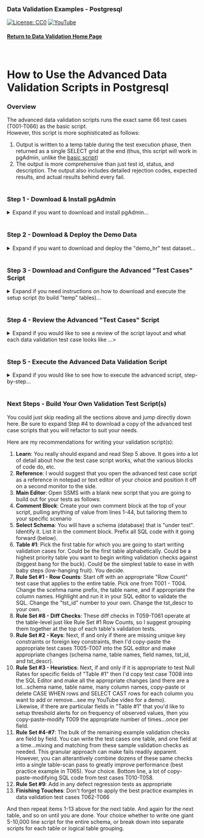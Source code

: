 ### Data Validation Examples - Postgresql
[![License: CC0](https://img.shields.io/badge/License-CC0-red)](LICENSE "Creative Commons Zero License by DataResearchLabs (effectively = Public Domain")
[![YouTube](https://img.shields.io/badge/YouTube-DataResearchLabs-brightgreen)](http://www.DataResearchLabs.com)
#### [Return to Data Validation Home Page](https://github.com/DataResearchLabs/sql_scripts/blob/main/data_validation_scripts.md)
<br>

# How to Use the Advanced Data Validation Scripts in Postgresql

### Overview
The advanced data validation scripts runs the exact same 66 test cases (T001-T066) as the basic script.  
However, this script is more sophisticated as follows:
1. Output is written to a temp table during the test execution phase, then returned as a single SELECT grid at the end (thus, this script will work in pgAdmin, unlike the [basic script](https://github.com/DataResearchLabs/sql_scripts/blob/main/postgresql/data_validation/how_to_use_basic_script.md))
2. The output is more comprehensive than just test id, status, and description.  The output also includes detailed rejection codes, expected results, and actual results behind every fail.
<br><br>

### Step 1 - Download & Install pgAdmin
<details><summary>Expand if you want to download and install pgAdmin...</summary><br>

1. pgAdmin.org provides a powerful SQL editor named "pgAdmin" for free download and use.  
2. If it is not already installed on your machine (and you're not using another database IDE like Toad), then download from <b>[here](https://www.pgadmin.org/download/)</b> and install, following the prompts.
</details>
<br>

### Step 2 - Download & Deploy the Demo Data
<details><summary>Expand if you want to download and deploy the "demo_hr" test dataset...</summary><br>

If you'd like to run the test script as-is first, before copy-pasting the concepts out and applying to your own databases, then you will need to download and deploy the demo_hr test dataset.
1. Download the "demo_hr_01_create_database.sql" script from <b>[here](https://raw.githubusercontent.com/DataResearchLabs/sql_scripts/main/postgresql/data_validation/demo_data/demo_hr_01_create_database.sql)</b>.
2. Run the script on a Postgresql database where you have permissions (local is fine too).
3. Download the "demo_hr_02_create_tables.sql" script from <b>[here](https://raw.githubusercontent.com/DataResearchLabs/sql_scripts/main/postgresql/data_validation/demo_data/demo_hr_02_create_tables.sql)</b>.
4. Run the script on the same Postgresql database.
5. Download the "demo_hr_03_populate_tables.sql" script from <b>[here](https://raw.githubusercontent.com/DataResearchLabs/sql_scripts/main/postgresql/data_validation/demo_data/demo_hr_03_populate_tables.sql)</b>.
6. Run the script on the same Postgresql database.
7. Using pgAdmin (or an equivalent SQL IDE), confirm that the tables exist and the data is populated.
</details>
<br>

### Step 3 - Download and Configure the Advanced "Test Cases" Script
<details><summary>Expand if you need instructions on how to download and execute the setup script (to build "temp" tables)...</summary><br>
   
1. Download the advanced validation setup script from <b>[here](https://raw.githubusercontent.com/DataResearchLabs/sql_scripts/main/postgresql/data_validation/sql_scripts/dv_advanced_test_cases.sql)</b>.
2. Make the appropriate changes to lines 74-75 to insert parameter names and values your script needs into the "test_case_config" table.  Note that you will keep coming back here to expand the list as you write SQL code for your test cases below. You'll notice yourself repeating hard-coded values and want to centralize them in one spot here in this table.
</details>
<br>

### Step 4 - Review the Advanced "Test Cases" Script
<details><summary>Expand if you would like to see a review of the script layout and what each data validation test case looks like ...></summary><br>

The script currently consists of 3,701 lines of SQL code (3x bigger than the basic script) and is broken down as follows:
* Lines 1-56 are the comment block header, containing notes and definitions
* Lines 57-71 are to populate the configuration table with parameter names and values
* Lines 72-3,620 are the 66 individual example validation test cases (written as SQL SELECTs with a lot of boilerplate code)
* Lines 3,621-3,644 are used to calculate the test case execution time -- very handy for tuning the data validation performance (if a test runs long, speed it up by only checking the past 1-5 days, or refactor the SQL, or combine with other tests into one large single pass table scan query).  Also, you can monitor the test case execution time over weeks and months to spot system performance issues (eg: need an archiving strategy b/c table getting too large, or need a covering index for where clause condition, etc.)
* Lines 3,645-3,680 are used to organize and post the test case results as a "report" (splits out expected and actual values into own column, etc.)
<br>

A typical data validation test has SQL code that looks something like this one -- T031 which checks for carriage return or line feed characters in field last_name: <br>  

<img src="https://github.com/DataResearchLabs/sql_scripts/blob/main/postgresql/data_validation/img/03_data_val_postgresql_adv_test_case_ex2.png">

Notice the following aspects of the SQL code above:
1. Each data validation test case is written as multiple SQL SELECT statements using a CTE (common table expression).  The format is WITH tbl_nm as sql, tbl_nm_2 as sql, etc.

2. There are two blocks of SQL for every data validation test case: 
    (a) Yellow lines 1657 thru 1676 that you customize for every test case
    (b) Blue lines 1677 thr 1702 that are boilerplate and never change -- simply copy paste them over and over to automatically setup the header and detail rows  

3. Line 1654 sets up the entire data validation test case SQL query as an INSERT INTO the "temp" table test_case_results.
   
4. Lines 1657-1661 establish the first subquery "cfg".  This is where you change the test case number (eg: 'T031') and the test case description (line 1659) when you refactor these.
   
5. Lines 1662-1672 establish the second subquery "dut" -- the Data Under Test.  Here is where the target table and field are queried and frequently (but not always) where the rejection code logic is applied at the row level (lines 1664-1667).  Notice in this example that not only is the rejection code listed (eg: REJ-01 + details), but the expected result (none exist) and the actual result including the location within the string is returned.  This provides 100% of the information needed to resolve the error...good enough to pass diretly on to the person who will fix the data without an analyst having to manually confirm or research to dial-in the problem first.
   
6. Lines 1673-1676 are where higher level business logic goes (especially when aggregating data or doing multiple passes on a dataset).  In this simpler example, we just filter the "dut" dataset down to only those rows that were rejected (and ignore the vast majority of rows that were "allgood").
   
7. Lines 1677-1686 are the start of the boilerplate code (copy-paste / never change).  This "hdr" sub query is used to ensure that every test case always has a header row in the test results table, regardless of whether there are error details or not.  The test ID, test description, and test status are all written to this one row per test case.
   
8. Lines 1687-1697 are the second boilerplace subquery named "fdtl" -- short for fail details.  Only failed test cases will have rows in this subquery.  It contains the same test ID, test description and status (fail) as the header record (so they sort together in output).  However, these records also tack on additional valuable columns to the right: rej_dtls nad lookup_sql.  Both column names indicate what they are for:
    (a) Rejection details (REJ-ID, rejection description, expected vs. actual values, etc.), and 
    (b) Lookup sql that you can copy-paste-execute to return the exact source row that failed with all its values (you specify as done in line 1688 abovve)
   
9. Finally, lines 1698-1702 are the final boilerplate subquery that ties it all together (last subquery in a CTE has no name).  This simple little query unions the "hdr" row with all "fdtl" rows, if any.  The INSERT INTO above at line 1656 picks these all up and write them out to our temp table "test_case_results".
</details>
<br>

### Step 5 - Execute the Advanced Data Validation Script
<details><summary>Expand if you would like to see how to execute the advanced script, step-by-step...</summary><br>

Here are the steps to execute the advanced script in SSMS (typical output shown in the screenshot below).  
1. Open SQL Server Management Studio (or equivalent SQL Editor)
2. Blue Dot #1 - You must load the advanced validation script "dv_advanced_test_cases.sql" into SQL Developer (or equivalent IDE) -- see Step 4 above.  
3. Blue Dot #2 - Click the "Run Statement" button (or equivalent in other IDEs) to run all 66 data validation test cases as INSERT INTOs, plus the final summary reoprt SELECT.
4. Blue Dot #3 - The output is beautifully laid out for all data validation test cases in a grid.  You can scroll and view the grid details, or export it out to a file using your SQL Editor.  Fields include everything, from test id, test description, and status to test case execution time, start time, rejection details, expected and actual results, and lookup SQL.

<img src="https://github.com/DataResearchLabs/sql_scripts/blob/main/mssql/data_validation/img/04_data_val_mssql_run_results_adv.png">

</details>
<br>

### Next Steps - Build Your Own Validation Test Script(s)
You could just skip reading all the sections above and jump directly down here.  Be sure to expand Step #4 to download a copy of the advanced test case scripts that you will refactor to suit your needs.

Here are my recommendations for writing your validation script(s):
1. **Learn**: You really should expand and read Step 5 above.  It goes into a lot of detail about how the test case script works, what the various blocks of code do, etc.
2. **Reference**: I would suggest that you open the advanced test case script as a reference in notepad or text editor of your choice and position it off on a second monitor to the side.
3. **Main Editor**: Open SSMS with a blank new script that you are going to build out for your tests as follows:
4. **Comment Block**:  Create your own comment block at the top of your script, pulling anything of value from lines 1-44, but tailoring them to your specific scenario
5. **Select Schema**: You will have a schema (database) that is "under test".  Identify it.  List it in the comment block.  Prefix all SQL code with it going forward (below).
6. **Table #1**:  Pick the first table for which you are going to start writing validation cases for.  Could be the first table alphabetically. Could be a highest priority table you want to begin writing validation checks against (biggest bang for the buck).  Could be the simplest table to ease in with baby steps (low-hanging fruit).  You decide.
7. **Rule Set #1 - Row Counts**: Start off with an appropriate "Row Count" test case that applies to the entire table.  Pick one from T001 - T004.  Change the scehma name prefix, the table name, and if appropriate the column names.  Highlight and run it in your SQL editor to validate the SQL.  Change the "tst_id" number to your own.  Change the tst_descr to your own.
8. **Rule Set #8 - Diff Checks**: These diff checks in T059-T061 operate at the table-level just like Rule Set #1 Row Counts, so I suggest grouping them together at the top of each table's validation tests.
9. **Rule Set #2 - Keys**: Next, if and only if there are missing unique key constraints or foreign key constraints, then I'd copy-paste the appropriate test cases T005-T007 into the SQL editor and make appropriate changes (schema name, table names, field names, tst_id, and tst_descr).
10. **Rule Set #3 - Heuristics**: Next, if and only if it is appropriate to test Null Rates for specific fields of "Table #1" then I'd copy test case T008 into the SQL Editor and make all the appropriate changes (and there are a lot...schema name, table name, many column names, copy-paste or delete CASE WHEN rows and SELECT CAST rows for each  column you want to add or remove...see my YouTube video for a demo).<br>
Likewise, if there are particular fields in "Table #1" that you'd like to setup threshold alerts for on frequency of observed values, then you copy-paste-modify T009 the appropriate number of times...once per field.
11. **Rule Set #4-#7**: The bulk of the remaining example validation checks are field by field.  You can write the test cases one table, and one field at a time...mixing and matching from these sample validation checks as needed.  This granular approach can make fails readily apparent.  However, you can alterantively combine dozens of these same checks into a single table-scan pass to greatly improve performance (best practice example in T065).  Your choice.  Bottom line, a lot of copy-paste-modifying SQL code from test cases T010-T058.
12. **Rule Set #9**: Add in any defect regression tests as appropriate
13. **Finishing Touches**: Don't forget to apply the best practice examples in data validation test cases T062-T066

And then repeat items 1-13 above for the next table.  And again for the next table, and so on until you are done.  Your choice whether to write one giant 5-10,000 line script for the entire schema, or break down into separate scripts for each table or logical table grouping. 
